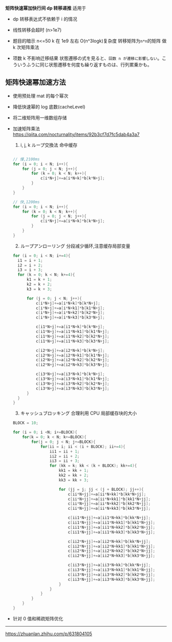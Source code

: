 **矩阵快速幂加快行间 dp 转移递推**
适用于

- dp 转移表达式不依赖于 i 的情况
- 线性转移会超时 (n>1e7)

- 题目的暗示
  n<=50 k 在 1e9 左右
  O(n^3logk)复杂度
  转移矩阵为`n*n`的矩阵 做 k 次矩阵乘法
- 项数 k 不影响迁移结果
  状態遷移の式を見ると、`回数 n が遷移に影響しない`。こういうふうに同じ状態遷移を何度も繰り返すものは、行列累乗かも。

## 矩阵快速幂加速方法

- 使用预处理 mat 的每个幂次
- 降低快速幂的 log 底数(cacheLevel)
- 将二维矩阵用一维数组存储
- 加速矩阵乘法
  https://qiita.com/nocturnality/items/92b3cf7d7fc5dab4a3a7

  1. i, j, k ループ交換法 命中缓存

  ```java

  // 慢,2100ms
  for (i = 0; i < N; i++){
      for (j = 0; j < N; j++){
          for (k = 0; k < N; k++){
              c[i*N+j]+=a[i*N+k]*b[k*N+j];
          }
      }
  }

  // 快,1200ms
  for (i = 0; i < N; i++){
      for (k = 0; k < N; k++){
          for (j = 0; j < N; j++){
              c[i*N+j]+=a[i*N+k]*b[k*N+j];
          }
      }
  }
  ```

  2. ループアンローリング 分段减少循环,注意缓存局部变量

  ```JAVA
  for (i = 0; i < N; i+=4){
    i1 = i + 1;
    i2 = i + 2;
    i3 = i + 3;
    for (k = 0; k < N; k+=4){
        k1 = k + 1;
        k2 = k + 2;
        k3 = k + 3;

        for (j = 0; j < N; j++){
            c[i*N+j]+=a[i*N+k]*b[k*N+j];
            c[i*N+j]+=a[i*N+k1]*b[k1*N+j];
            c[i*N+j]+=a[i*N+k2]*b[k2*N+j];
            c[i*N+j]+=a[i*N+k3]*b[k3*N+j];

            c[i1*N+j]+=a[i1*N+k]*b[k*N+j];
            c[i1*N+j]+=a[i1*N+k1]*b[k1*N+j];
            c[i1*N+j]+=a[i1*N+k2]*b[k2*N+j];
            c[i1*N+j]+=a[i1*N+k3]*b[k3*N+j];

            c[i2*N+j]+=a[i2*N+k]*b[k*N+j];
            c[i2*N+j]+=a[i2*N+k1]*b[k1*N+j];
            c[i2*N+j]+=a[i2*N+k2]*b[k2*N+j];
            c[i2*N+j]+=a[i2*N+k3]*b[k3*N+j];

            c[i3*N+j]+=a[i3*N+k]*b[k*N+j];
            c[i3*N+j]+=a[i3*N+k1]*b[k1*N+j];
            c[i3*N+j]+=a[i3*N+k2]*b[k2*N+j];
            c[i3*N+j]+=a[i3*N+k3]*b[k3*N+j];
        }
    }
  }
  ```

  3. キャッシュブロッキング 合理利用 CPU 局部缓存块的大小

  ```java
  BLOCK = 10;

  for (i = 0; i <N; i+=BLOCK){
      for(k = 0; k < N; k+=BLOCK){
          for(j = 0; j < N; j+=BLOCK){
              for(ii = i; ii < (i + BLOCK); ii+=4){
                  ii1 = ii + 1;
                  ii2 = ii + 2;
                  ii3 = ii + 3;
                  for (kk = k; kk < (k + BLOCK); kk+=4){
                      kk1 = kk + 1;
                      kk2 = kk + 2;
                      kk3 = kk + 3;

                      for (jj = j; jj < (j + BLOCK); jj++){
                          c[ii*N+jj]+=a[ii*N+kk]*b[kk*N+jj];
                          c[ii*N+jj]+=a[ii*N+kk1]*b[kk1*N+jj];
                          c[ii*N+jj]+=a[ii*N+kk2]*b[kk2*N+jj];
                          c[ii*N+jj]+=a[ii*N+kk3]*b[kk3*N+jj];

                          c[ii1*N+jj]+=a[ii1*N+kk]*b[kk*N+jj];
                          c[ii1*N+jj]+=a[ii1*N+kk1]*b[kk1*N+jj];
                          c[ii1*N+jj]+=a[ii1*N+kk2]*b[kk2*N+jj];
                          c[ii1*N+jj]+=a[ii1*N+kk3]*b[kk3*N+jj];

                          c[ii2*N+jj]+=a[ii2*N+kk]*b[kk*N+jj];
                          c[ii2*N+jj]+=a[ii2*N+kk1]*b[kk1*N+jj];
                          c[ii2*N+jj]+=a[ii2*N+kk2]*b[kk2*N+jj];
                          c[ii2*N+jj]+=a[ii2*N+kk3]*b[kk3*N+jj];

                          c[ii3*N+jj]+=a[ii3*N+kk]*b[kk*N+jj];
                          c[ii3*N+jj]+=a[ii3*N+kk1]*b[kk1*N+jj];
                          c[ii3*N+jj]+=a[ii3*N+kk2]*b[kk2*N+jj];
                          c[ii3*N+jj]+=a[ii3*N+kk3]*b[kk3*N+jj];
                      }
                  }
              }
          }
      }
  }
  ```

- 针对 0 值和稀疏矩阵优化

---

https://zhuanlan.zhihu.com/p/631804105
